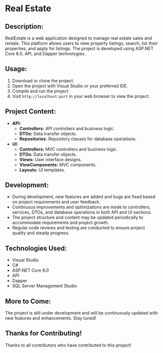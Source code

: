 # Real Estate

## Description:
RealEstate is a web application designed to manage real estate sales and rentals. This platform allows users to view property listings, search, list their properties, and apply for listings. The project is developed using ASP.NET Core 8.0, API, and Dapper technologies.

## Usage:
1. Download or clone the project.
2. Open the project with Visual Studio or your preferred IDE.
3. Compile and run the project.
4. Visit `http://localhost:port` in your web browser to view the project.

## Project Content:
- **API:**
  - **Controllers:** API controllers and business logic.
  - **DTOs:** Data transfer objects.
  - **Repositories:** Repository classes for database operations.
- **UI:**
  - **Controllers:** MVC controllers and business logic.
  - **DTOs:** Data transfer objects.
  - **Views:** User interface designs.
  - **ViewComponents:** MVC components.
  - **Layouts:** UI templates.

## Development:
- During development, new features are added and bugs are fixed based on project requirements and user feedback.
- Continuous improvements and optimizations are made to controllers, services, DTOs, and database operations in both API and UI sections.
- The project structure and content may be updated periodically to accommodate requirements and project growth.
- Regular code reviews and testing are conducted to ensure project quality and steady progress.

## Technologies Used:
- Visual Studio
- C#
- ASP.NET Core 8.0
- API
- Dapper
- SQL Server Management Studio

## More to Come:
The project is still under development and will be continuously updated with new features and enhancements. Stay tuned!

## Thanks for Contributing!
Thanks to all contributors who have contributed to this project!
